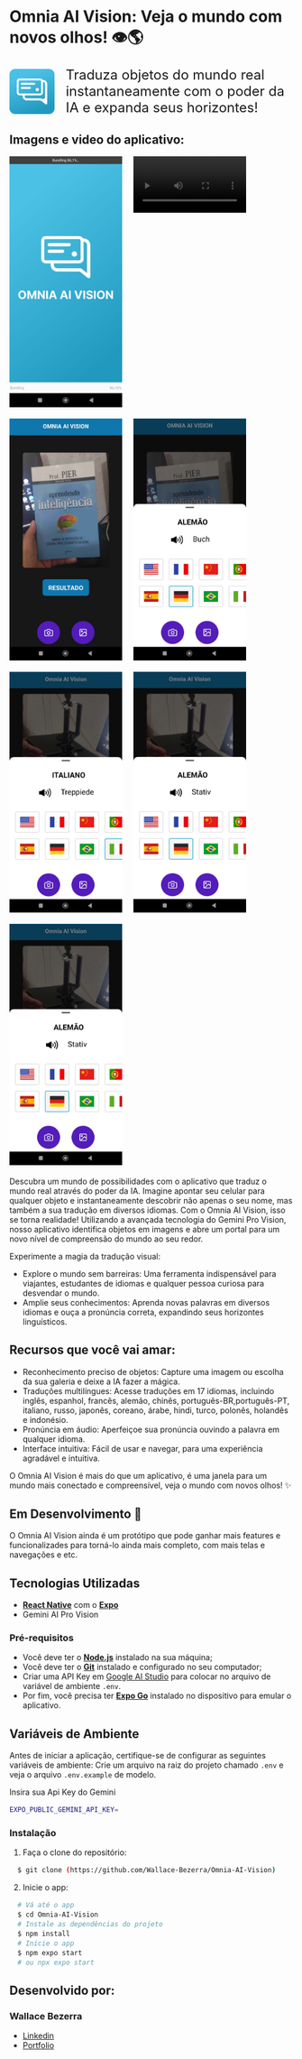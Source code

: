 # Omnia AI Vision: Veja o mundo com novos olhos! 👁️🌎

<div>
  <p style="display: flex; align-items: center; gap: 20px; font-size: 24px;">
   <img alt="image-00" width="80px" src="./.github/icone.png"/>
   Traduza objetos do mundo real instantaneamente com o poder da IA e expanda seus horizontes!
  <p>
<div>

## Imagens e video do aplicativo:

<div style="display: flex; gap: 20px; flex-wrap: wrap; margin-bottom: 20px;">
  <img alt="image-00" width="200px" src="./.github/tela1.png"/>
  <video src="./.github/video1.mp4" width="200" height="100%" controls></video>
  <img alt="image-00" width="200px" src="./.github/tela2.png"/>
  <img alt="image-00" width="200px" src="./.github/tela3.png"/>
  <img alt="image-00" width="200px" src="./.github/tela4.png"/>
  <img alt="image-00" width="200px" src="./.github/tela5.png"/>
  <img alt="image-00" width="200px" src="./.github/tela5.png"/>
</div>

Descubra um mundo de possibilidades com o aplicativo que traduz o mundo real através do poder da IA. Imagine apontar seu celular para qualquer objeto e instantaneamente descobrir não apenas o seu nome, mas também a sua tradução em diversos idiomas. Com o Omnia AI Vision, isso se torna realidade! Utilizando a avançada tecnologia do Gemini Pro Vision, nosso aplicativo identifica objetos em imagens e abre um portal para um novo nível de compreensão do mundo ao seu redor.

Experimente a magia da tradução visual:

- Explore o mundo sem barreiras: Uma ferramenta indispensável para viajantes, estudantes de idiomas e qualquer pessoa curiosa para desvendar o mundo.
- Amplie seus conhecimentos: Aprenda novas palavras em diversos idiomas e ouça a pronúncia correta, expandindo seus horizontes linguísticos.

## Recursos que você vai amar:

- Reconhecimento preciso de objetos: Capture uma imagem ou escolha da sua galeria e deixe a IA fazer a mágica.
- Traduções multilíngues: Acesse traduções em 17 idiomas, incluindo inglês, espanhol, francês, alemão, chinês, português-BR,português-PT, italiano, russo, japonês, coreano, árabe, hindi, turco, polonês, holandês e indonésio.
- Pronúncia em áudio: Aperfeiçoe sua pronúncia ouvindo a palavra em qualquer idioma.
- Interface intuitiva: Fácil de usar e navegar, para uma experiência agradável e intuitiva.

O Omnia AI Vision é mais do que um aplicativo, é uma janela para um mundo mais conectado e compreensível, veja o mundo com novos olhos! ✨

## Em Desenvolvimento 🚀

O Omnia AI Vision ainda é um protótipo que pode ganhar mais features e funcionalizades para torná-lo ainda mais completo, com mais telas e navegações e etc.

## Tecnologias Utilizadas

- **[React Native](http://facebook.github.io/react-native/)** com o **[Expo](https://expo.io/)**
- Gemini AI Pro Vision

### Pré-requisitos

- Você deve ter o **[Node.js](https://nodejs.org/en/)** instalado na sua máquina;
- Você deve ter o **[Git](https://git-scm.com/)** instalado e configurado no seu computador;
- Criar uma API Key em [Google AI Studio](https://aistudio.google.com/) para colocar no arquivo de variável de ambiente `.env`.
- Por fim, você precisa ter **[Expo Go](https://expo.dev/go)** instalado no dispositivo para emular o aplicativo.

## Variáveis de Ambiente

Antes de iniciar a aplicação, certifique-se de configurar as seguintes variáveis de ambiente:
Crie um arquivo na raiz do projeto chamado `.env` e veja o arquivo `.env.example` de modelo.

Insira sua Api Key do Gemini

```bash
EXPO_PUBLIC_GEMINI_API_KEY=
```

### Instalação

1. Faça o clone do repositório:

```bash
  $ git clone (https://github.com/Wallace-Bezerra/Omnia-AI-Vision)
```

2. Inicie o app:

```bash
  # Vá até o app
  $ cd Omnia-AI-Vision
  # Instale as dependências do projeto
  $ npm install
  # Inicie o app
  $ npm expo start
  # ou npx expo start
```

## Desenvolvido por:

### Wallace Bezerra

- [Linkedin](https://www.linkedin.com/in/wallace-bezerra/)
- [Portfolio](https://www.wallacebezerra.com/)
